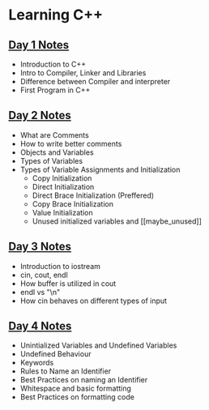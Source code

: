 # Learning C++
## [Day 1 Notes](./Day1/day1_notes.md)  
* Introduction to C++
* Intro to Compiler, Linker and Libraries
* Difference between Compiler and interpreter
* First Program in C++
## [Day 2 Notes](./Day2/day2_notes.md)  
* What are Comments
* How to write better comments
* Objects and Variables
* Types of Variables
* Types of Variable Assignments and Initialization
    * Copy Initialization
    * Direct Initialization
    * Direct Brace Initialization (Preffered)
    * Copy Brace Initialization
    * Value Initialization
    * Unused initialized variables and [[maybe_unused]]
## [Day 3 Notes](./Day3/day3_notes.md) 
* Introduction to iostream
* cin, cout, endl
* How buffer is utilized in cout
* endl vs "\n"
* How cin behaves on different types of input

## [Day 4 Notes](./Day4/day4_notes.md) 
* Unintialized Variables and Undefined Variables
* Undefined Behaviour
* Keywords
* Rules to Name an Identifier
* Best Practices on naming an Identifier
* Whitespace and basic formatting
* Best Practices on formatting code
